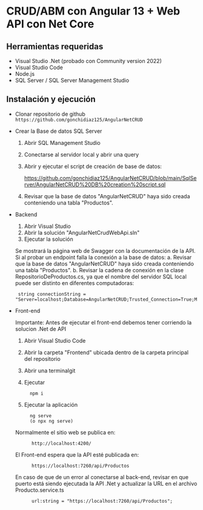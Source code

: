 # CRUD/ABM con Angular 13 + Web API con Net Core 

## Herramientas requeridas

- Visual Studio .Net (probado con Community version 2022)
- Visual Studio Code
- Node.js
- SQL Server / SQL Server Management Studio


## Instalación y ejecución

- Clonar repositorio de github  ` https://github.com/gonchidiaz125/AngularNetCRUD`

- Crear la Base de datos SQL Server
   
  1. Abrir SQL Management Studio
  2. Conectarse al servidor local y abrir una query
  3. Abrir y ejecutar el script de creación de base de datos:

      https://github.com/gonchidiaz125/AngularNetCRUD/blob/main/SqlServer/AngularNetCRUD%20DB%20creation%20script.sql  

  4. Revisar que la base de datos "AngularNetCRUD" haya sido creada conteniendo una tabla "Productos".

- Backend
   1. Abrir Visual Studio 
   2. Abrir la solución "AngularNetCrudWebApi.sln"
   3. Ejecutar la solución

   Se mostrará la página web de Swagger con la documentación de la API.
   Si al probar un endpoint falla la conexión a la base de datos:
   a. Revisar que la base de datos "AngularNetCRUD" haya sido creada conteniendo una tabla "Productos".
   b. Revisar la cadena de conexión en la clase RepositorioDeProductos.cs, ya que el nombre del servidor SQL local puede ser distinto en diferentes computadoras:

       string connectionString = "Server=localhost;Database=AngularNetCRUD;Trusted_Connection=True;MultipleActiveResultSets=true";

 

- Front-end

    Importante: Antes de ejecutar el front-end debemos tener corriendo la solucion .Net de API


   1. Abrir Visual Studio Code
   2. Abrir la carpeta "Frontend" ubicada dentro de la carpeta principal del repositorio
   3. Abrir una terminalgit 
   4. Ejecutar
            
            npm i

   5. Ejecutar la aplicación 

            ng serve
            (o npx ng serve)
           

    Normalmente el sitio web se publica en:

            http://localhost:4200/

    El Front-end espera que la API esté publicada en:

            https://localhost:7260/api/Productos

    En caso de que de un error al conectarse al back-end, revisar en que puerto está siendo ejecutada la API .Net y actualizar la URL en el archivo Producto.service.ts

            url:string = "https://localhost:7260/api/Productos";
    

